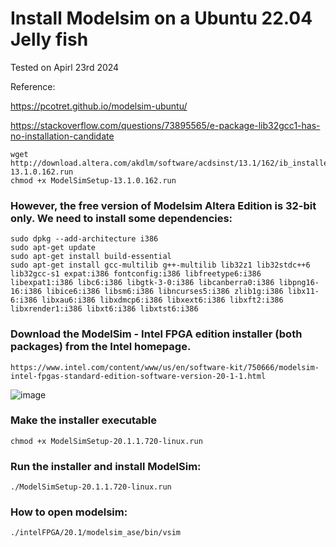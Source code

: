 # Install Modelsim on a Ubuntu 22.04 Jelly fish

Tested on Apirl 23rd 2024

Reference:
 
 https://pcotret.github.io/modelsim-ubuntu/ <br>

 https://stackoverflow.com/questions/73895565/e-package-lib32gcc1-has-no-installation-candidate 
 


```
wget http://download.altera.com/akdlm/software/acdsinst/13.1/162/ib_installers/ModelSimSetup-13.1.0.162.run
chmod +x ModelSimSetup-13.1.0.162.run
```

### However, the free version of Modelsim Altera Edition is 32-bit only. We need to install some dependencies:

```
sudo dpkg --add-architecture i386
sudo apt-get update
sudo apt-get install build-essential
sudo apt-get install gcc-multilib g++-multilib lib32z1 lib32stdc++6 lib32gcc-s1 expat:i386 fontconfig:i386 libfreetype6:i386 libexpat1:i386 libc6:i386 libgtk-3-0:i386 libcanberra0:i386 libpng16-16:i386 libice6:i386 libsm6:i386 libncurses5:i386 zlib1g:i386 libx11-6:i386 libxau6:i386 libxdmcp6:i386 libxext6:i386 libxft2:i386 libxrender1:i386 libxt6:i386 libxtst6:i386
```


### Download the ModelSim - Intel FPGA edition installer (both packages) from the Intel homepage.
```
https://www.intel.com/content/www/us/en/software-kit/750666/modelsim-intel-fpgas-standard-edition-software-version-20-1-1.html
```
![image](https://github.com/qsz746/How-to-install-modelsim-on-ubuntu-22.04/assets/55030187/43d48986-380c-43df-8071-ce592747979f)

### Make the installer executable

```
chmod +x ModelSimSetup-20.1.1.720-linux.run
```

### Run the installer and install ModelSim:
```
./ModelSimSetup-20.1.1.720-linux.run
```


### How to open modelsim:
```
./intelFPGA/20.1/modelsim_ase/bin/vsim
```
